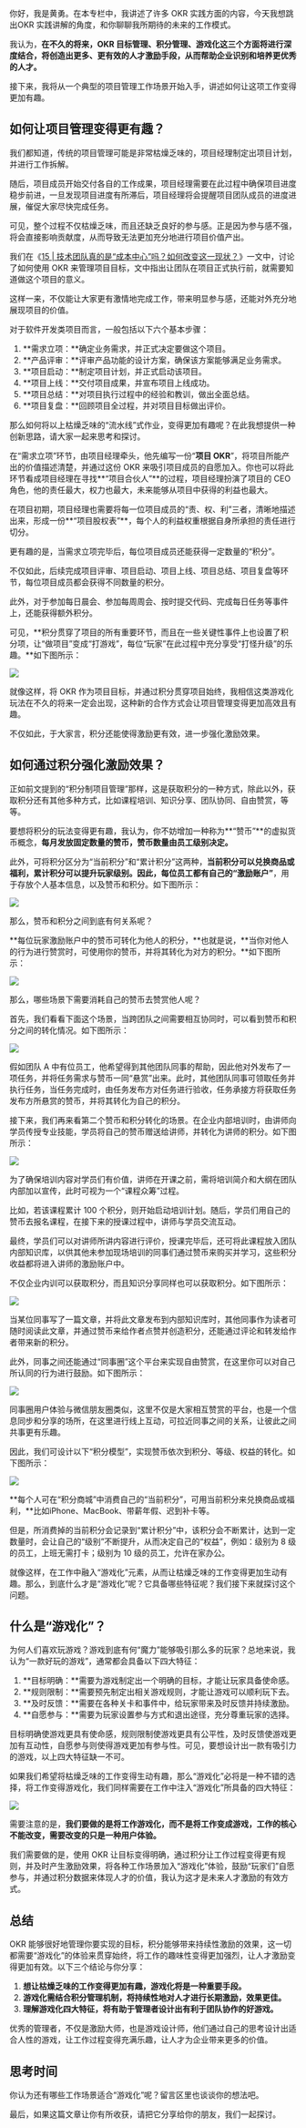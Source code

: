 你好，我是黄勇。在本专栏中，我讲述了许多 OKR 实践方面的内容，今天我想跳出OKR 实践讲解的角度，和你聊聊我所期待的未来的工作模式。

我认为，**在不久的将来，OKR 目标管理、积分管理、游戏化这三个方面将进行深度结合，将创造出更多、更有效的人才激励手段，从而帮助企业识别和培养更优秀的人才。**

接下来，我将从一个典型的项目管理工作场景开始入手，讲述如何让这项工作变得更加有趣。

## 如何让项目管理变得更有趣？

我们都知道，传统的项目管理可能是非常枯燥乏味的，项目经理制定出项目计划，并进行工作拆解。

随后，项目成员开始交付各自的工作成果，项目经理需要在此过程中确保项目进度稳步前进，一旦发现项目进度有所滞后，项目经理将会提醒项目团队成员的进度进展，催促大家尽快完成任务。

可见，整个过程不仅枯燥乏味，而且还缺乏良好的参与感。正是因为参与感不强，将会直接影响贡献度，从而导致无法更加充分地进行项目价值产出。

我们在《[15 | 技术团队真的是“成本中心”吗？如何改变这一现状？](https://time.geekbang.org/column/article/112110)》一文中，讨论了如何使用 OKR 来管理项目目标，文中指出让团队在项目正式执行前，就需要知道做这个项目的意义。

这样一来，不仅能让大家更有激情地完成工作，带来明显参与感，还能对外充分地展现项目的价值。

对于软件开发类项目而言，一般包括以下六个基本步骤：

1. **需求立项：**确定业务需求，并正式决定要做这个项目。
2. **产品评审：**评审产品功能的设计方案，确保该方案能够满足业务需求。
3. **项目启动：**制定项目计划，并正式启动该项目。
4. **项目上线：**交付项目成果，并宣布项目上线成功。
5. **项目总结：**对项目执行过程中的经验和教训，做出全面总结。
6. **项目复盘：**回顾项目全过程，并对项目目标做出评价。

那么如何将以上枯燥乏味的“流水线”式作业，变得更加有趣呢？在此我想提供一种创新思路，请大家一起来思考和探讨。

在“需求立项”环节，由项目经理牵头，他先编写一份“**项目 OKR**”，将项目所能产出的价值描述清楚，并通过这份 OKR 来吸引项目成员的自愿加入。你也可以将此环节看成项目经理在寻找**“项目合伙人”**的过程，项目经理扮演了项目的 CEO 角色，他的责任最大，权力也最大，未来能够从项目中获得的利益也最大。

在项目初期，项目经理也需要将每一位项目成员的“责、权、利”三者，清晰地描述出来，形成一份**“项目股权表”**，每个人的利益权重根据自身所承担的责任进行切分。

更有趣的是，当需求立项完毕后，每位项目成员还能获得一定数量的“积分”。

不仅如此，后续完成项目评审、项目启动、项目上线、项目总结、项目复盘等环节，每位项目成员都会获得不同数量的积分。

此外，对于参加每日晨会、参加每周周会、按时提交代码、完成每日任务等事件上，还能获得额外积分。

可见，**积分贯穿了项目的所有重要环节，而且在一些关键性事件上也设置了积分项，让“做项目”变成“打游戏”，每位“玩家”在此过程中充分享受“打怪升级”的乐趣。**如下图所示：

![](https://static001.geekbang.org/resource/image/db/ce/db5a9450a5227e3911b69f3b83b91ece.png?wh=1960%2A900)

就像这样，将 OKR 作为项目目标，并通过积分贯穿项目始终，我相信这类游戏化玩法在不久的将来一定会出现，这种新的合作方式会让项目管理变得更加高效且有趣。

不仅如此，于大家言，积分还能使得激励更有效，进一步强化激励效果。

## 如何通过积分强化激励效果？

正如前文提到的“积分制项目管理”那样，这是获取积分的一种方式，除此以外，获取积分还有其他多种方式，比如课程培训、知识分享、团队协同、自由赞赏，等等。

要想将积分的玩法变得更有趣，我认为，你不妨增加一种称为**“赞币”**的虚拟货币概念，**每月发放固定数量的赞币，赞币数量由员工级别决定。**

此外，可将积分区分为“当前积分”和“累计积分”这两种，**当前积分可以兑换商品或福利，累计积分可以提升玩家级别。因此，每位员工都有自己的“激励账户”**，用于存放个人基本信息，以及赞币和积分。如下图所示：

![](https://static001.geekbang.org/resource/image/d1/68/d195c0c110f722c8de9a781cb5e25168.png?wh=1920%2A804)

那么，赞币和积分之间到底有何关系呢？

**每位玩家激励账户中的赞币可转化为他人的积分，**也就是说，**当你对他人的行为进行赞赏时，可使用你的赞币，并将其转化为对方的积分。**如下图所示：

![](https://static001.geekbang.org/resource/image/6e/72/6ec18c94ac496b0348eee8ab3ffc3272.png?wh=1672%2A960)

那么，哪些场景下需要消耗自己的赞币去赞赏他人呢？

首先，我们看看下面这个场景，当跨团队之间需要相互协同时，可以看到赞币和积分之间的转化情况。如下图所示：

![](https://static001.geekbang.org/resource/image/42/79/422abb21c0603adfa121d975e04b4c79.png?wh=1934%2A882)

假如团队 A 中有位员工，他希望得到其他团队同事的帮助，因此他对外发布了一项任务，并将任务需求与赞币一同“悬赏”出来。此时，其他团队同事可领取任务并执行任务，当任务完成时，由任务发布方对任务进行验收，任务承接方将获取任务发布方所悬赏的赞币，并将其转化为自己的积分。

接下来，我们再来看第二个赞币和积分转化的场景。在企业内部培训时，由讲师向学员传授专业技能，学员将自己的赞币赠送给讲师，并转化为讲师的积分。如下图所示：

![](https://static001.geekbang.org/resource/image/6c/76/6c224f7316b970904cf98eb6579ab476.png?wh=1988%2A864)

为了确保培训内容对学员们有价值，讲师在开课之前，需将培训简介和大纲在团队内部加以宣传，此时可视为一个“课程众筹”过程。

比如，若该课程累计 100 个积分，则开始启动培训计划。随后，学员们用自己的赞币去报名课程，在接下来的授课过程中，讲师与学员交流互动。

最终，学员们可以对讲师所讲内容进行评价，授课完毕后，还可将此课程放入团队内部知识库，以供其他未参加现场培训的同事们通过赞币来购买并学习，这些积分收益都将进入讲师的激励账户中。

不仅企业内训可以获取积分，而且知识分享同样也可以获取积分。如下图所示：

![](https://static001.geekbang.org/resource/image/cb/8b/cbab4896352fbe74a366dab83b896a8b.png?wh=1852%2A936)

当某位同事写了一篇文章，并将此文章发布到内部知识库时，其他同事作为读者可随时阅读此文章，并通过赞币来给作者点赞并创造积分，还能通过评论和转发给作者带来新的积分。

此外，同事之间还能通过“同事圈”这个平台来实现自由赞赏，在这里你可以对自己所认同的行为进行鼓励。如下图所示：

![](https://static001.geekbang.org/resource/image/f8/09/f84749944a332b1cfe60f0b897c29c09.png?wh=1868%2A1056)

同事圈用户体验与微信朋友圈类似，这里不仅是大家相互赞赏的平台，也是一个信息同步和分享的场所，在这里进行线上互动，可拉近同事之间的关系，让彼此之间共事更有乐趣。

因此，我们可设计以下“积分模型”，实现赞币依次到积分、等级、权益的转化。如下图所示：

![](https://static001.geekbang.org/resource/image/76/c2/765c451060533479e1ea9321471184c2.png?wh=2008%2A586)

**每个人可在“积分商城”中消费自己的“当前积分”，可用当前积分来兑换商品或福利，**比如iPhone、MacBook、带薪年假、迟到补卡等。

但是，所消费掉的当前积分会记录到“累计积分”中，该积分会不断累计，达到一定数量时，会让自己的“级别”不断提升，从而决定自己的“权益”，例如：级别为 8 级的员工，上班无需打卡；级别为 10 级的员工，允许在家办公。

就像这样，在工作中融入“游戏化”元素，从而让枯燥乏味的工作变得更加生动有趣。那么，到底什么才是“游戏化”呢？它具备哪些特征呢？我们接下来就探讨这个问题。

## 什么是“游戏化”？

为何人们喜欢玩游戏？游戏到底有何“魔力”能够吸引那么多的玩家？总地来说，我认为“一款好玩的游戏”，通常都会具备以下四大特征：

1. **目标明确：**需要为游戏制定出一个明确的目标，才能让玩家具备使命感。
2. **规则限制：**需要预先制定出相关游戏规则，才能让游戏可以顺利玩下去。
3. **及时反馈：**需要在各种关卡和事件中，给玩家带来及时反馈并持续激励。
4. **自愿参与：**需要为玩家设置参与方式和退出途径，充分尊重玩家的选择。

目标明确使游戏更具有使命感，规则限制使游戏更具有公平性，及时反馈使游戏更加有互动性，自愿参与则使得游戏更加有参与性。可见，要想设计出一款有吸引力的游戏，以上四大特征缺一不可。

如果我们希望将枯燥乏味的工作变得生动有趣，那么“游戏化”必将是一种不错的选择，将工作变得游戏化，我们同样需要在工作中注入“游戏化”所具备的四大特征：

![](https://static001.geekbang.org/resource/image/d3/e8/d3c3fd2e8704ebc0c2cc2de86b5ff7e8.png?wh=1924%2A562)

需要注意的是，**我们要做的是将工作游戏化，而不是将工作变成游戏，工作的核心不能改变，需要改变的只是一种用户体验。**

我们需要做的是，使用 OKR 让目标变得明确，通过积分让工作过程变得更有规则，并及时产生激励效果，将各种工作场景加入“游戏化”体验，鼓励“玩家们”自愿参与，并通过积分数据来体现人才的价值，我认为这才是未来人才激励的有效方式。

## 总结

OKR 能够很好地管理你要实现的目标，积分能够带来持续性激励的效果，这一切都需要“游戏化”的体验来贯穿始终，将工作的趣味性变得更加强烈，让人才激励变得更加有效。以下三个结论与你分享：

1. **想让枯燥乏味的工作变得更加有趣，游戏化将是一种重要手段。**
2. **游戏化需结合积分管理机制，将持续性地对人才进行长期激励，效果更佳。**
3. **理解游戏化四大特征，将有助于管理者设计出有利于团队协作的好游戏。**

优秀的管理者，不仅是激励大师，也是游戏设计师，他们通过自己的思考设计出适合人性的游戏，让工作过程变得充满乐趣，让人才为企业带来更多的价值。

## 思考时间

你认为还有哪些工作场景适合“游戏化”呢？留言区里也谈谈你的想法吧。

最后，如果这篇文章让你有所收获，请把它分享给你的朋友，我们一起探讨。